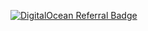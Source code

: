 [![DigitalOcean Referral Badge](https://web-platforms.sfo2.cdn.digitaloceanspaces.com/WWW/Badge%201.svg)](https://www.digitalocean.com/?refcode=c8d680b74f86&utm_campaign=Referral_Invite&utm_medium=Referral_Program&utm_source=badge)
